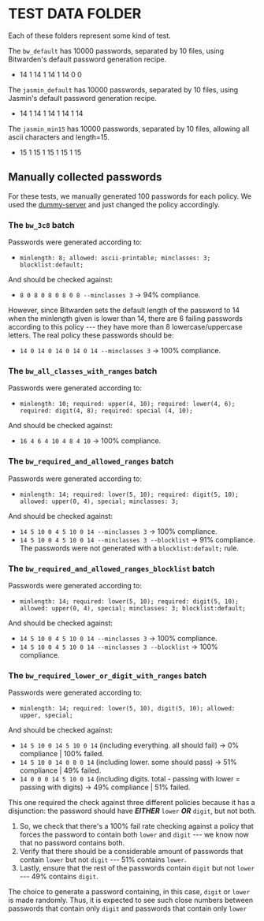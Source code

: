 # TEST DATA FOLDER

Each of these folders represent some kind of test.

The `bw_default` has 10000 passwords, separated by 10 files, using Bitwarden's default password generation recipe.
- 14 1 14 1 14 1 14 0 0

The `jasmin_default` has 10000 passwords, separated by 10 files, using Jasmin's default password generation recipe.
- 14 1 14 1 14 1 14 1 14

The `jasmin_min15` has 10000 passwords, separated by 10 files, allowing all ascii characters and length=15.
- 15 1 15 1 15 1 15 1 15

## Manually collected passwords

For these tests, we manually generated 100 passwords for each policy. We used the [dummy-server](https://github.com/passcert-project/dummy-server) and just changed the policy accordingly.


### The `bw_3c8` batch 

Passwords were generated according to: 

- `minlength: 8; allowed: ascii-printable; minclasses: 3; blocklist:default;`

And should be checked against:
- `8 0 8 0 8 0 8 0 8 --minclasses 3`  -> 94% compliance.

However, since Bitwarden sets the default length of the password to 14 when the minlength given is lower than 14, there are 6 failing passwords according to this policy --- they have more than 8 lowercase/uppercase letters. The real policy these passwords should be:

- `14 0 14 0 14 0 14 0 14 --minclasses 3` -> 100% compliance.


### The `bw_all_classes_with_ranges` batch 

Passwords were generated according to: 

- `minlength: 10; required: upper(4, 10); required: lower(4, 6); required: digit(4, 8); required: special (4, 10);`

And should be checked against:
- `16 4 6 4 10 4 8 4 10` -> 100% compliance.


### The `bw_required_and_allowed_ranges` batch 

Passwords were generated according to: 

- `minlength: 14; required: lower(5, 10); required: digit(5, 10); allowed: upper(0, 4), special; minclasses: 3;`

And should be checked against:
- `14 5 10 0 4 5 10 0 14 --minclasses 3` -> 100% compliance.
- `14 5 10 0 4 5 10 0 14 --minclasses 3 --blocklist` -> 91% compliance. The passwords were not generated with a `blocklist:default;` rule.


### The `bw_required_and_allowed_ranges_blocklist` batch 

Passwords were generated according to: 

- `minlength: 14; required: lower(5, 10); required: digit(5, 10); allowed: upper(0, 4), special; minclasses: 3; blocklist:default;`

And should be checked against:
- `14 5 10 0 4 5 10 0 14 --minclasses 3` -> 100% compliance.
- `14 5 10 0 4 5 10 0 14 --minclasses 3 --blocklist` -> 100% compliance.


### The `bw_required_lower_or_digit_with_ranges` batch 

Passwords were generated according to: 

- `minlength: 14; required: lower(5, 10), digit(5, 10); allowed: upper, special;`

And should be checked against:
- `14 5 10 0 14 5 10 0 14` (including everything. all should fail) -> 0% compliance | 100% failed.
- `14 5 10 0 14 0 0 0 14` (including lower. some should pass) -> 51% compliance | 49% failed.
- `14 0 0 0 14 5 10 0 14` (including digits. total - passing with lower = passing with digits) -> 49% compliance | 51% failed.

This one required the check against three different policies because it has a disjunction: the password should have ***EITHER*** `lower` ***OR*** `digit`, but not both. 

1. So, we check that there's a 100% fail rate checking against a policy that forces the password to contain both `lower` and `digit` --- we know now that no password contains both.
2. Verify that there should be a considerable amount of passwords that contain `lower` but not `digit` --- 51% contains `lower`.
3. Lastly, ensure that the rest of the passwords contain `digit` but not `lower` --- 49% contains `digit`.

The choice to generate a password containing, in this case, `digit` or `lower` is made randomly. Thus, it is expected to see such close numbers between passwords that contain only `digit` and passwords that contain only `lower` 
